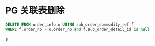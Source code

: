 # PG 关联表删除



```sql
DELETE FROM order_info o USING sub_order_commodity_ref f
WHERE f.order_no = o.order_no and f.sub_order_detail_id is null		
```

s